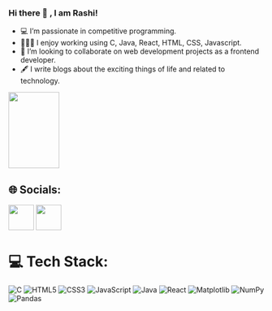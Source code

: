 ### Hi there 👋 , I am Rashi! 
- 💻 I’m passionate in competitive programming.
- 👩🏻‍💻 I enjoy working using C, Java, React, HTML, CSS, Javascript.
- 🤝 I’m looking to collaborate on web development projects as a frontend developer.
- 🖋 I write blogs about the exciting things of life and related to technology.
<img src="https://github.com/Rashipotey/Rashipotey/assets/111111887/009f5ad9-25b8-4cd1-9edd-dd3194e8183c" width="100" height="150">

## 🌐 Socials:
<a href="https://linkedin.com/in/www.linkedin.com/in/rashipotey"><img src="https://github.com/Rashipotey/Rashipotey/assets/111111887/1c549b53-55f2-4e2d-ad3a-382300d9fbae" width="50" height="50"></a>
<a href="https://medium.com/@https://medium.com/@poteyrashi"><img src="https://github.com/Rashipotey/Rashipotey/assets/111111887/df3a5977-334d-464c-9f84-5ce09b261021" width="50" height="50"></a>

# 💻 Tech Stack:
![C](https://img.shields.io/badge/c-%2300599C.svg?style=for-the-badge&logo=c&logoColor=white) ![HTML5](https://img.shields.io/badge/html5-%23E34F26.svg?style=for-the-badge&logo=html5&logoColor=white)  ![CSS3](https://img.shields.io/badge/css3-%231572B6.svg?style=for-the-badge&logo=css3&logoColor=white) ![JavaScript](https://img.shields.io/badge/javascript-%23323330.svg?style=for-the-badge&logo=javascript&logoColor=%23F7DF1E) ![Java](https://img.shields.io/badge/java-%23ED8B00.svg?style=for-the-badge&logo=openjdk&logoColor=white) ![React](https://img.shields.io/badge/react-%2320232a.svg?style=for-the-badge&logo=react&logoColor=%2361DAFB) ![Matplotlib](https://img.shields.io/badge/Matplotlib-%23ffffff.svg?style=for-the-badge&logo=Matplotlib&logoColor=black) ![NumPy](https://img.shields.io/badge/numpy-%23013243.svg?style=for-the-badge&logo=numpy&logoColor=white) ![Pandas](https://img.shields.io/badge/pandas-%23150458.svg?style=for-the-badge&logo=pandas&logoColor=white)


